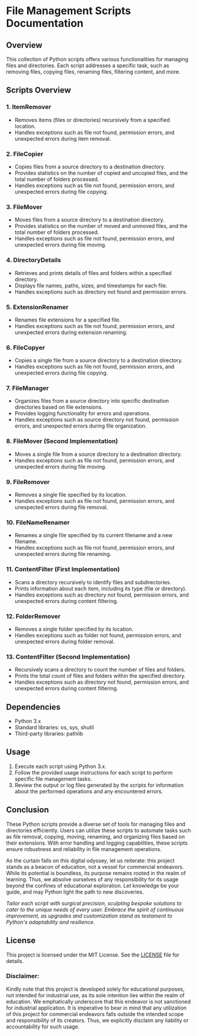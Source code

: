 # File Management Scripts Documentation

## Overview
This collection of Python scripts offers various functionalities for managing files and directories. Each script addresses a specific task, such as removing files, copying files, renaming files, filtering content, and more.

## Scripts Overview

### 1. ItemRemover
- Removes items (files or directories) recursively from a specified location.
- Handles exceptions such as file not found, permission errors, and unexpected errors during item removal.

### 2. FileCopier
- Copies files from a source directory to a destination directory.
- Provides statistics on the number of copied and uncopied files, and the total number of folders processed.
- Handles exceptions such as file not found, permission errors, and unexpected errors during file copying.

### 3. FileMover
- Moves files from a source directory to a destination directory.
- Provides statistics on the number of moved and unmoved files, and the total number of folders processed.
- Handles exceptions such as file not found, permission errors, and unexpected errors during file moving.

### 4. DirectoryDetails
- Retrieves and prints details of files and folders within a specified directory.
- Displays file names, paths, sizes, and timestamps for each file.
- Handles exceptions such as directory not found and permission errors.

### 5. ExtensionRenamer
- Renames file extensions for a specified file.
- Handles exceptions such as file not found, permission errors, and unexpected errors during extension renaming.

### 6. FileCopyer
- Copies a single file from a source directory to a destination directory.
- Handles exceptions such as file not found, permission errors, and unexpected errors during file copying.

### 7. FileManager
- Organizes files from a source directory into specific destination directories based on file extensions.
- Provides logging functionality for errors and operations.
- Handles exceptions such as source directory not found, permission errors, and unexpected errors during file organization.

### 8. FileMover (Second Implementation)
- Moves a single file from a source directory to a destination directory.
- Handles exceptions such as file not found, permission errors, and unexpected errors during file moving.

### 9. FileRemover
- Removes a single file specified by its location.
- Handles exceptions such as file not found, permission errors, and unexpected errors during file removal.

### 10. FileNameRenamer
- Renames a single file specified by its current filename and a new filename.
- Handles exceptions such as file not found, permission errors, and unexpected errors during file renaming.

### 11. ContentFilter (First Implementation)
- Scans a directory recursively to identify files and subdirectories.
- Prints information about each item, including its type (file or directory).
- Handles exceptions such as directory not found, permission errors, and unexpected errors during content filtering.

### 12. FolderRemover
- Removes a single folder specified by its location.
- Handles exceptions such as folder not found, permission errors, and unexpected errors during folder removal.

### 13. ContentFilter (Second Implementation)
- Recursively scans a directory to count the number of files and folders.
- Prints the total count of files and folders within the specified directory.
- Handles exceptions such as directory not found, permission errors, and unexpected errors during content filtering.

## Dependencies
- Python 3.x
- Standard libraries: os, sys, shutil
- Third-party libraries: pathlib

## Usage
1. Execute each script using Python 3.x.
2. Follow the provided usage instructions for each script to perform specific file management tasks.
3. Review the output or log files generated by the scripts for information about the performed operations and any encountered errors.

## Conclusion
These Python scripts provide a diverse set of tools for managing files and directories efficiently. Users can utilize these scripts to automate tasks such as file removal, copying, moving, renaming, and organizing files based on their extensions. With error handling and logging capabilities, these scripts ensure robustness and reliability in file management operations.

As the curtain falls on this digital odyssey, let us reiterate: this project stands as a beacon of education, not a vessel for commercial endeavors. While its potential is boundless, its purpose remains rooted in the realm of learning. Thus, we absolve ourselves of any responsibility for its usage beyond the confines of educational exploration. Let knowledge be your guide, and may Python light the path to new discoveries.

*Tailor each script with surgical precision, sculpting bespoke solutions to cater to the unique needs of every user. Embrace the spirit of continuous improvement, as upgrades and customization stand as testament to Python's adaptability and resilience.*

## **License**
This project is licensed under the MIT License. See the [LICENSE](https://github.com/kavineksith/Automating-Daily-IT-Operations-with-Python-Integration/blob/main/LICENSE) file for details.

### **Disclaimer:**
Kindly note that this project is developed solely for educational purposes, not intended for industrial use, as its sole intention lies within the realm of education. We emphatically underscore that this endeavor is not sanctioned for industrial application. It is imperative to bear in mind that any utilization of this project for commercial endeavors falls outside the intended scope and responsibility of its creators. Thus, we explicitly disclaim any liability or accountability for such usage.